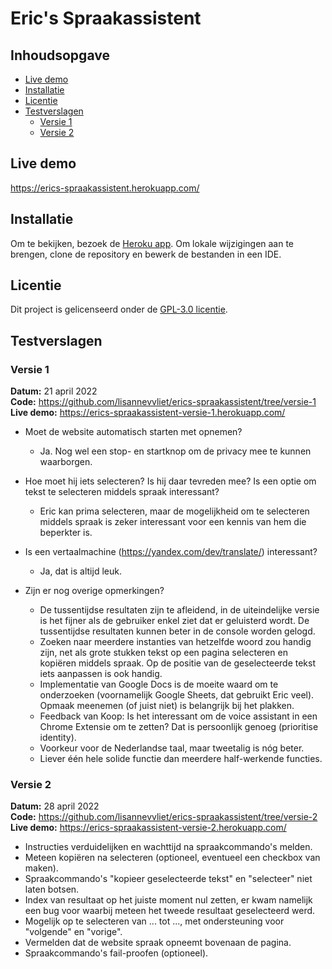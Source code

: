 # Eric's Spraakassistent

## Inhoudsopgave
- [Live demo](#live-demo)
- [Installatie](#installatie)
- [Licentie](#licentie)
- [Testverslagen](#testverslagen)
  * [Versie 1](#versie-1)
  * [Versie 2](#versie-2)

## Live demo
https://erics-spraakassistent.herokuapp.com/

## Installatie
Om te bekijken, bezoek de [Heroku app](https://erics-spraakassistent.herokuapp.com/). Om lokale wijzigingen aan te brengen, clone de repository en bewerk de bestanden in een IDE.

## Licentie
Dit project is gelicenseerd onder de [GPL-3.0 licentie](https://github.com/lisannevvliet/erics-spraakassistent/blob/main/LICENSE).

<!-- Add a link to your live demo in Github Pages 🌐-->

<!-- ☝️ replace this description with a description of your own work -->

<!-- replace the code in the /docs folder with your own, so you can showcase your work with GitHub Pages 🌍 -->

<!-- Add a nice poster image here at the end of the week, showing off your shiny frontend 📸 -->

<!-- Maybe a table of contents here? 📚 -->

<!-- How about a section that describes how to install this project? 🤓 -->

<!-- ...but how does one use this project? What are its features 🤔 -->

<!-- Maybe a checklist of done stuff and stuff still on your wishlist? ✅ -->

<!-- How about a license here? 📜 (or is it a licence?) 🤷 -->

## Testverslagen

### Versie 1
**Datum:**  21 april 2022  
**Code:**  https://github.com/lisannevvliet/erics-spraakassistent/tree/versie-1  
**Live demo:** https://erics-spraakassistent-versie-1.herokuapp.com/

- Moet de website automatisch starten met opnemen?
  * Ja. Nog wel een stop- en startknop om de privacy mee te kunnen waarborgen.

- Hoe moet hij iets selecteren? Is hij daar tevreden mee? Is een optie om tekst te selecteren middels spraak interessant?
  * Eric kan prima selecteren, maar de mogelijkheid om te selecteren middels spraak is zeker interessant voor een kennis van hem die beperkter is.

- Is een vertaalmachine (https://yandex.com/dev/translate/) interessant?
  * Ja, dat is altijd leuk.

- Zijn er nog overige opmerkingen?
  * De tussentijdse resultaten zijn te afleidend, in de uiteindelijke versie is het fijner als de gebruiker enkel ziet dat er geluisterd wordt. De tussentijdse resultaten kunnen beter in de console worden gelogd.
  * Zoeken naar meerdere instanties van hetzelfde woord zou handig zijn, net als grote stukken tekst op een pagina selecteren en kopiëren middels spraak. Op de positie van de geselecteerde tekst iets aanpassen is ook handig.
  * Implementatie van Google Docs is de moeite waard om te onderzoeken (voornamelijk Google Sheets, dat gebruikt Eric veel). Opmaak meenemen (of juist niet) is belangrijk bij het plakken.
  * Feedback van Koop: Is het interessant om de voice assistant in een Chrome Extensie om te zetten? Dat is persoonlijk genoeg (prioritise identity).
  * Voorkeur voor de Nederlandse taal, maar tweetalig is nóg beter.
  * Liever één hele solide functie dan meerdere half-werkende functies.

### Versie 2
**Datum:**  28 april 2022  
**Code:**  https://github.com/lisannevvliet/erics-spraakassistent/tree/versie-2  
**Live demo:** https://erics-spraakassistent-versie-2.herokuapp.com/

- Instructies verduidelijken en wachttijd na spraakcommando's melden.
- Meteen kopiëren na selecteren (optioneel, eventueel een checkbox van maken).
- Spraakcommando's "kopieer geselecteerde tekst" en "selecteer" niet laten botsen.
- Index van resultaat op het juiste moment nul zetten, er kwam namelijk een bug voor waarbij meteen het tweede resultaat geselecteerd werd.
- Mogelijk op te selecteren van ... tot ..., met ondersteuning voor "volgende" en "vorige".
- Vermelden dat de website spraak opneemt bovenaan de pagina.
- Spraakcommando's fail-proofen (optioneel).
